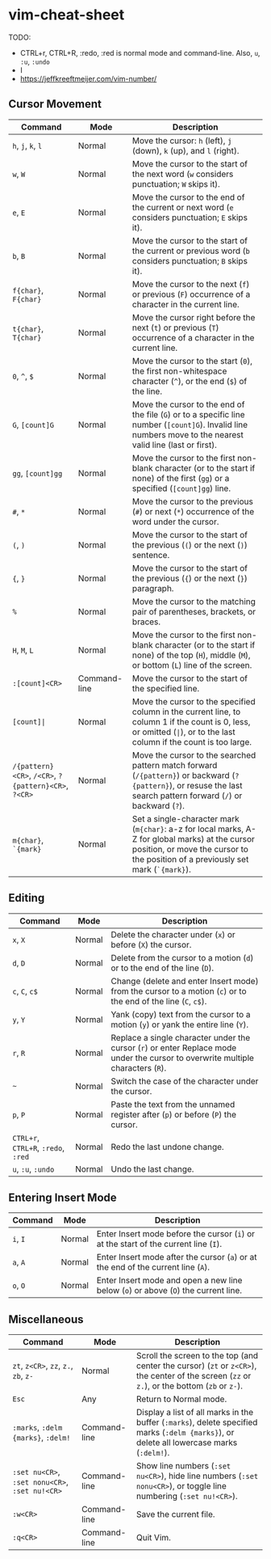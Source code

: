 # vim-cheat-sheet

TODO:
- CTRL+r, CTRL+R, :redo, :red is normal mode and command-line. Also, `u`, `:u`, `:undo`
- I
- https://jeffkreeftmeijer.com/vim-number/

## Cursor Movement

| Command                                              | Mode         | Description                                                                                                                                                                             |
| ---------------------------------------------------- | ------------ | --------------------------------------------------------------------------------------------------------------------------------------------------------------------------------------- |
| `h`, `j`, `k`, `l`                                   | Normal       | Move the cursor: `h` (left), `j` (down), `k` (up), and `l` (right).                                                                                                                     |
| `w`, `W`                                             | Normal       | Move the cursor to the start of the next word (`w` considers punctuation; `W` skips it).                                                                                                |
| `e`, `E`                                             | Normal       | Move the cursor to the end of the current or next word (`e` considers punctuation; `E` skips it).                                                                                       |
| `b`, `B`                                             | Normal       | Move the cursor to the start of the current or previous word (`b` considers punctuation; `B` skips it).                                                                                 |
| `f{char}`, `F{char}`                                 | Normal       | Move the cursor to the next (`f`) or previous (`F`) occurrence of a character in the current line.                                                                                      |
| `t{char}`, `T{char}`                                 | Normal       | Move the cursor right before the next (`t`) or previous (`T`) occurrence of a character in the current line.                                                                            |
| `0`, `^`, `$`                                        | Normal       | Move the cursor to the start (`0`), the first non-whitespace character (`^`), or the end (`$`) of the line.                                                                             |
| `G`, `[count]G`                                      | Normal       | Move the cursor to the end of the file (`G`) or to a specific line number (`[count]G`). Invalid line numbers move to the nearest valid line (last or first).                            |
| `gg`, `[count]gg`                                    | Normal       | Move the cursor to the first non-blank character (or to the start if none) of the first (`gg`) or a specified (`[count]gg`) line.                                                       |
| `#`, `*`                                             | Normal       | Move the cursor to the previous (`#`) or next (`*`) occurrence of the word under the cursor.                                                                                            |
| `(`, `)`                                             | Normal       | Move the cursor to the start of the previous (`(`) or the next (`)`) sentence.                                                                                                          |
| `{`, `}`                                             | Normal       | Move the cursor to the start of the previous (`{`) or the next (`}`) paragraph.                                                                                                         |
| `%`                                                  | Normal       | Move the cursor to the matching pair of parentheses, brackets, or braces.                                                                                                               |
| `H`, `M`, `L`                                        | Normal       | Move the cursor to the first non-blank character (or to the start if none) of the top (`H`), middle (`M`), or bottom (`L`) line of the screen.                                          |
| `:[count]<CR>`                                       | Command-line | Move the cursor to the start of the specified line.                                                                                                                                     |
| `[count]\|`                                          | Normal       | Move the cursor to the specified column in the current line, to column 1 if the count is 0, less, or omitted (`\|`), or to the last column if the count is too large.                   |
| `/{pattern}<CR>`, `/<CR>`, `?{pattern}<CR>`, `?<CR>` | Normal       | Move the cursor to the searched pattern match forward (`/{pattern}`) or backward (`?{pattern}`), or resuse the last search pattern forward (`/`) or backward (`?`).                     |
| `m{char}`, `` `{mark} ``                             | Normal       | Set a single-character mark (`m{char}`: a-z for local marks, A-Z for global marks) at the cursor position, or move the cursor to the position of a previously set mark (`` `{mark} ``). |

## Editing

| Command                             | Mode   | Description                                                                                                                      |
| ----------------------------------- | ------ | -------------------------------------------------------------------------------------------------------------------------------- |
| `x`, `X`                            | Normal | Delete the character under (`x`) or before (`X`) the cursor.                                                                     |
| `d`, `D`                            | Normal | Delete from the cursor to a motion (`d`) or to the end of the line (`D`).                                                        |
| `c`, `C`, `c$`                      | Normal | Change (delete and enter Insert mode) from the cursor to a motion (`c`) or to the end of the line (`C`, `c$`).                   |
| `y`, `Y`                            | Normal | Yank (copy) text from the cursor to a motion (`y`) or yank the entire line (`Y`).                                                |
| `r`, `R`                            | Normal | Replace a single character under the cursor (`r`) or enter Replace mode under the cursor to overwrite multiple characters (`R`). |
| `~`                                 | Normal | Switch the case of the character under the cursor.                                                                               |
| `p`, `P`                            | Normal | Paste the text from the unnamed register after (`p`) or before (`P`) the cursor.                                                 |
| `CTRL+r`, `CTRL+R`, `:redo`, `:red` | Normal | Redo the last undone change.                                                                                                     |
| `u`, `:u`, `:undo`                  | Normal | Undo the last change.                                                                                                            |


## Entering Insert Mode

| Command  | Mode   | Description                                                                          |
| -------- | ------ | ------------------------------------------------------------------------------------ |
| `i`, `I` | Normal | Enter Insert mode before the cursor (`i`) or at the start of the current line (`I`). |
| `a`, `A` | Normal | Enter Insert mode after the cursor (`a`) or at the end of the current line (`A`).    |
| `o`, `O` | Normal | Enter Insert mode and open a new line below (`o`) or above (`O`) the current line.   |

## Miscellaneous

| Command                                        | Mode         | Description                                                                                                                                     |
| ---------------------------------------------- | ------------ | ----------------------------------------------------------------------------------------------------------------------------------------------- |
| `zt`, `z<CR>`, `zz`, `z.`, `zb`, `z-`          | Normal       | Scroll the screen to the top (and center the cursor) (`zt` or `z<CR>`), the center of the screen (`zz` or `z.`), or the bottom (`zb` or `z-`).  |
| `Esc`                                          | Any          | Return to Normal mode.                                                                                                                          |
| `:marks`, `:delm {marks}`, `:delm!`            | Command-line | Display a list of all marks in the buffer (`:marks`), delete specified marks (`:delm {marks}`), or delete all lowercase marks (`:delm!`).       |
| `:set nu<CR>`, `:set nonu<CR>`, `:set nu!<CR>` | Command-line | Show line numbers (`:set nu<CR>`), hide line numbers (`:set nonu<CR>`), or toggle line numbering (`:set nu!<CR>`).                              |
| `:w<CR>`                                       | Command-line | Save the current file.                                                                                                                          |
| `:q<CR>`                                       | Command-line | Quit Vim.                                                                                                                                       |
